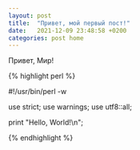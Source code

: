 ```yaml
---
layout: post
title:  "Привет, мой первый пост!"
date:   2021-12-09 23:48:58 +0200
categories: post home
---
```


Привет, Мир!

{% highlight perl %}

#!/usr/bin/perl -w

use strict;
use warnings;
use utf8::all;

print "Hello, World!\n";

{% endhighlight %}
